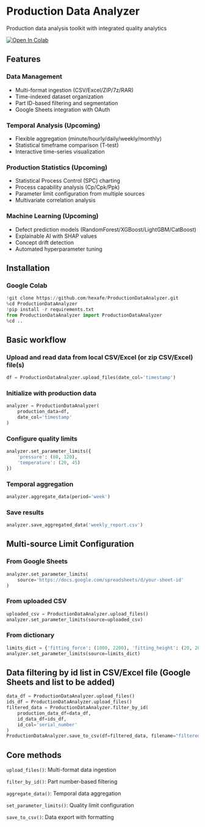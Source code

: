 # Production Data Analyzer

Production data analysis toolkit with integrated quality analytics

[![Open In Colab](https://colab.research.google.com/assets/colab-badge.svg)](https://colab.research.google.com/github/hexafe/ProductionDataAnalyzer)

## Features

### Data Management
- Multi-format ingestion (CSV/Excel/ZIP/7z/RAR)
- Time-indexed dataset organization
- Part ID-based filtering and segmentation
- Google Sheets integration with OAuth

### Temporal Analysis (Upcoming)
- Flexible aggregation (minute/hourly/daily/weekly/monthly)
- Statistical timeframe comparison (T-test)
- Interactive time-series visualization

### Production Statistics (Upcoming)
- Statistical Process Control (SPC) charting
- Process capability analysis (Cp/Cpk/Ppk)
- Parameter limit configuration from multiple sources
- Multivariate correlation analysis

### Machine Learning (Upcoming)
- Defect prediction models (RandomForest/XGBoost/LightGBM/CatBoost)
- Explainable AI with SHAP values
- Concept drift detection
- Automated hyperparameter tuning

## Installation

### Google Colab
```python
!git clone https://github.com/hexafe/ProductionDataAnalyzer.git
%cd ProductionDataAnalyzer
!pip install -r requirements.txt
from ProductionDataAnalyzer import ProductionDataAnalyzer
%cd ..
```

## Basic workflow
### Upload and read data from local CSV/Excel (or zip CSV/Excel) file(s)
```python
df = ProductionDataAnalyzer.upload_files(date_col='timestamp')
```

### Initialize with production data
```python
analyzer = ProductionDataAnalyzer(
    production_data=df,
    date_col='timestamp'
)
```

### Configure quality limits
```python
analyzer.set_parameter_limits({
    'pressure': (80, 120),
    'temperature': (20, 45)
})
```

### Temporal aggregation
```python
analyzer.aggregate_data(period='week')
```

### Save results
```python
analyzer.save_aggregated_data('weekly_report.csv')
```

## Multi-source Limit Configuration
### From Google Sheets
```python
analyzer.set_parameter_limits(
    source='https://docs.google.com/spreadsheets/d/your-sheet-id'
)
```

### From uploaded CSV
```python
uploaded_csv = ProductionDataAnalyzer.upload_files()
analyzer.set_parameter_limits(source=uploaded_csv)
```

### From dictionary
```python
limits_dict = {'fitting_force': (1000, 2200), 'fitting_height': (20, 20.5)}
analyzer.set_parameter_limits(source=limits_dict)
```

## Data filtering by id list in CSV/Excel file (Google Sheets and list to be added)
```python
data_df = ProductionDataAnalyzer.upload_files()
ids_df = ProductionDataAnalyzer.upload_files()
filtered_data = ProductionDataAnalyzer.filter_by_id(
    production_data_df=data_df,
    id_data_df=ids_df,
    id_col='serial_number'
)
ProductionDataAnalyzer.save_to_csv(df=filtered_data, filename="filtered_data.csv")
```

## Core methods
```upload_files()```: Multi-format data ingestion

```filter_by_id()```: Part number-based filtering

```aggregate_data()```: Temporal data aggregation

```set_parameter_limits()```: Quality limit configuration

```save_to_csv()```: Data export with formatting
